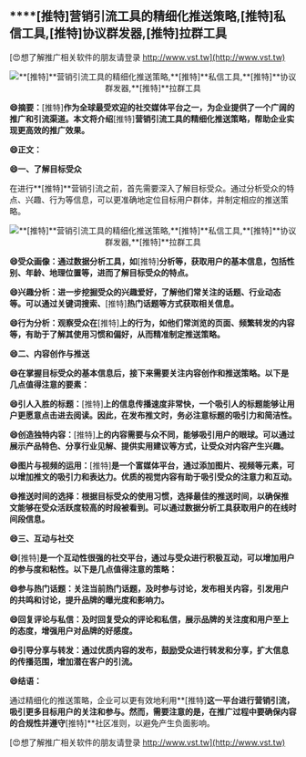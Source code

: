 ## ****[推特]**营销引流工具的精细化推送策略,**[推特]**私信工具,**[推特]**协议群发器,**[推特]**拉群工具**

[😍想了解推广相关软件的朋友请登录 http://www.vst.tw](http://www.vst.tw)

 <center><img src="https://vst.tw/MP4/tuiguang/png/7.png" alt="**[推特]**营销引流工具的精细化推送策略,**[推特]**私信工具,**[推特]**协议群发器,**[推特]**拉群工具"></center>

**😄摘要：**[推特]**作为全球最受欢迎的社交媒体平台之一，为企业提供了一个广阔的推广和引流渠道。本文将介绍**[推特]**营销引流工具的精细化推送策略，帮助企业实现更高效的推广效果。**

**😄正文：**

**😄一、了解目标受众**

在进行**[推特]**营销引流之前，首先需要深入了解目标受众。通过分析受众的特点、兴趣、行为等信息，可以更准确地定位目标用户群体，并制定相应的推送策略。

 <center><img src="https://vst.tw/MP4/tuiguang/png/1.png" alt="**[推特]**营销引流工具的精细化推送策略,**[推特]**私信工具,**[推特]**协议群发器,**[推特]**拉群工具"></center>

**😄受众画像：通过数据分析工具，如**[推特]**分析等，获取用户的基本信息，包括性别、年龄、地理位置等，进而了解目标受众的特点。**

**😄兴趣分析：进一步挖掘受众的兴趣爱好，了解他们常关注的话题、行业动态等。可以通过关键词搜索、**[推特]**热门话题等方式获取相关信息。**

**😄行为分析：观察受众在**[推特]**上的行为，如他们常浏览的页面、频繁转发的内容等，有助于了解其使用习惯和偏好，从而精准制定推送策略。**

**😄二、内容创作与推送**

**😄在掌握目标受众的基本信息后，接下来需要关注内容创作和推送策略。以下是几点值得注意的要素：**

**😄引人入胜的标题：**[推特]**上的信息传播速度非常快，一个吸引人的标题能够让用户更愿意点击进去阅读。因此，在发布推文时，务必注意标题的吸引力和简洁性。**

**😄创造独特内容：**[推特]**上的内容需要与众不同，能够吸引用户的眼球。可以通过展示产品特色、分享行业见解、提供实用建议等方式，让受众对内容产生兴趣。**

**😄图片与视频的运用：**[推特]**是一个富媒体平台，通过添加图片、视频等元素，可以增加推文的吸引力和表达力。优质的视觉内容有助于吸引受众的注意力和互动。**

**😄推送时间的选择：根据目标受众的使用习惯，选择最佳的推送时间，以确保推文能够在受众活跃度较高的时段被看到。可以通过数据分析工具获取用户的在线时间段信息。**

**😄三、互动与社交**

**😄**[推特]**是一个互动性很强的社交平台，通过与受众进行积极互动，可以增加用户的参与度和粘性。以下是几点值得注意的策略：**

**😄参与热门话题：关注当前热门话题，及时参与讨论，发布相关内容，引发用户的共鸣和讨论，提升品牌的曝光度和影响力。**

**😄回复评论与私信：及时回复受众的评论和私信，展示品牌的关注度和用户至上的态度，增强用户对品牌的好感度。**

**😄引导分享与转发：通过优质内容的发布，鼓励受众进行转发和分享，扩大信息的传播范围，增加潜在客户的引流。**

**😄结语：**

通过精细化的推送策略，企业可以更有效地利用**[推特]**这一平台进行营销引流，吸引更多目标用户的关注和参与。然而，需要注意的是，在推广过程中要确保内容的合规性并遵守**[推特]**社区准则，以避免产生负面影响。

[😍想了解推广相关软件的朋友请登录 http://www.vst.tw](http://www.vst.tw)



